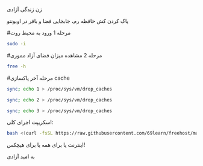 زن  زندگی آزادی

پاک کردن کش حافظه رم، جابجایی فضا و بافر در اوبونتو



#مرحله 1
ورود به محیط روت

```sh
sudo -i
```
#مرحله 2
مشاهده میزان فضای آزاد مموری

```sh
free -h
```

#مرحله آخر
پاکسازی cache

```sh
sync; echo 1 > /proc/sys/vm/drop_caches
```
```sh
sync; echo 2 > /proc/sys/vm/drop_caches
```
```sh
sync; echo 3 > /proc/sys/vm/drop_caches
```
اسکریپت اجرای کلی:
```sh
bash <(curl -fsSL https://raw.githubusercontent.com/69learn/freehost/main/freehost.sh)
```
اینترنت یا برای همه یا برای هیچکس!

به امید آزادی

